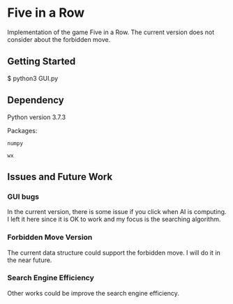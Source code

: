 # Five in a Row

Implementation of the game Five in a Row. The current version does not consider about the forbidden move. 

## Getting Started

$ python3 GUI.py

## Dependency

Python version 3.7.3

Packages:

	numpy
	
	wx

## Issues and Future Work

### GUI bugs

In the current version, there is some issue if you click when AI is computing. I left it here since it is OK to work and my focus is the searching algorithm. 

### Forbidden Move Version

The current data structure could support the forbidden move. I will do it in the near future. 

### Search Engine Efficiency

Other works could be improve the search engine efficiency. 